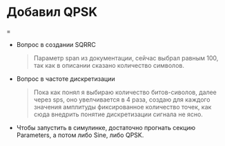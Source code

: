 # __Добавил QPSK__
=
+ Вопрос в создании SQRRC
	> Параметр span из документации, сейчас выбрал равным 100, так как в описании сказано количество символов.
+ Вопрос в частоте дискретизации
	> Пока как понял я выбираю количество битов-сиволов, далее через sps, оно увелчивается в 4 раза, создаю для каждого значения амплитуды фиксированное количество точек, как сюда внедрить понятие дискретизации сигнала не ясно.
+ Чтобы запустить в симулинке, достаточно прогнать секцию Parameters, а потом либо Sine, либо QPSK.